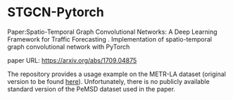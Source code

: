 # STGCN-Pytorch
Paper:Spatio-Temporal Graph Convolutional Networks: A Deep Learning Framework for Traffic Forecasting . Implementation of spatio-temporal graph convolutional network with PyTorch

paper URL: https://arxiv.org/abs/1709.04875

The repository provides a usage example on the METR-LA dataset (original version to be found [here](https://github.com/liyaguang/DCRNN)). Unfortunately, there is no publicly available standard version of the PeMSD dataset used in the paper.